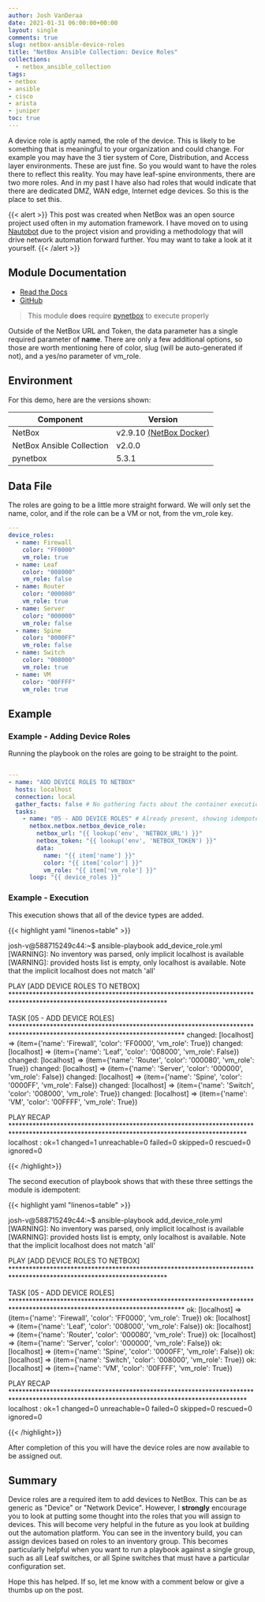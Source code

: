 ```yaml
---
author: Josh VanDeraa
date: 2021-01-31 06:00:00+00:00
layout: single
comments: true
slug: netbox-ansible-device-roles
title: "NetBox Ansible Collection: Device Roles"
collections:
  - netbox_ansible_collection
tags:
- netbox
- ansible
- cisco
- arista
- juniper
toc: true
---
```


A device role is aptly named, the role of the device. This is likely to be something that is meaningful to your organization and could change. For example you may have the 3 tier system of Core, Distribution, and Access layer environments. These are just fine. So you would want to have the roles there to reflect this reality. You may have leaf-spine environments, there are two more roles. And in my past I have also had roles that would indicate that there are dedicated DMZ, WAN edge, Internet edge devices. So this is the place to set this.

{{< alert >}}
This post was created when NetBox was an open source project used often in my automation framework. I have moved on to using [Nautobot](https://www.nautobot.com) due to the project vision and providing a methodology that will drive network automation forward further. You may want to take a look at it yourself.
{{< /alert >}}

## Module Documentation

* [Read the Docs](https://netbox-ansible-collection.readthedocs.io/en/latest/plugins/netbox_device_role_module.html)
* [GitHub](https://github.com/netbox-community/ansible_modules/blob/devel/plugins/modules/netbox_device_role.py)

> This module **does** require [pynetbox](https://github.com/digitalocean/pynetbox) to execute properly

Outside of the NetBox URL and Token, the data parameter has a single required parameter of **name**. There are only a few additional options, so those are worth mentioning here of color, slug (will be auto-generated if not), and a yes/no parameter of vm_role.

## Environment

For this demo, here are the versions shown:

| Component                 | Version                                                                      |
| ------------------------- | ---------------------------------------------------------------------------- |
| NetBox                    | v2.9.10 [(NetBox Docker)](https://github.com/netbox-community/netbox-docker) |
| NetBox Ansible Collection | v2.0.0                                                                       |
| pynetbox                  | 5.3.1                                                                        |

## Data File

The roles are going to be a little more straight forward. We will only set the name, color, and if the role can be a VM or not, from the vm_role key.

```yaml
---
device_roles:
  - name: Firewall
    color: "FF0000"
    vm_role: true
  - name: Leaf
    color: "008000"
    vm_role: false
  - name: Router
    color: "000080"
    vm_role: true
  - name: Server
    color: "000000"
    vm_role: false
  - name: Spine
    color: "0000FF"
    vm_role: false
  - name: Switch
    color: "008000"
    vm_role: true
  - name: VM
    color: "00FFFF"
    vm_role: true
```

## Example

### Example - Adding Device Roles

Running the playbook on the roles are going to be straight to the point.

```yaml

---
- name: "ADD DEVICE ROLES TO NETBOX"
  hosts: localhost
  connection: local
  gather_facts: false # No gathering facts about the container execution env
  tasks:
    - name: "05 - ADD DEVICE ROLES" # Already present, showing idempotency
      netbox.netbox.netbox_device_role:
        netbox_url: "{{ lookup('env', 'NETBOX_URL') }}"
        netbox_token: "{{ lookup('env', 'NETBOX_TOKEN') }}"
        data:
          name: "{{ item['name'] }}"
          color: "{{ item['color'] }}"
          vm_role: "{{ item['vm_role'] }}"
      loop: "{{ device_roles }}"

```

### Example - Execution

This execution shows that all of the device types are added.

{{< highlight yaml "linenos=table" >}}

josh-v@588715249c44:~$ ansible-playbook add_device_role.yml 
[WARNING]: No inventory was parsed, only implicit localhost is available
[WARNING]: provided hosts list is empty, only localhost is available. Note that the implicit localhost does not match 'all'

PLAY [ADD DEVICE ROLES TO NETBOX] *********************************************************************************************************************

TASK [05 - ADD DEVICE ROLES] **************************************************************************************************************************
changed: [localhost] => (item={'name': 'Firewall', 'color': 'FF0000', 'vm_role': True})
changed: [localhost] => (item={'name': 'Leaf', 'color': '008000', 'vm_role': False})
changed: [localhost] => (item={'name': 'Router', 'color': '000080', 'vm_role': True})
changed: [localhost] => (item={'name': 'Server', 'color': '000000', 'vm_role': False})
changed: [localhost] => (item={'name': 'Spine', 'color': '0000FF', 'vm_role': False})
changed: [localhost] => (item={'name': 'Switch', 'color': '008000', 'vm_role': True})
changed: [localhost] => (item={'name': 'VM', 'color': '00FFFF', 'vm_role': True})

PLAY RECAP ********************************************************************************************************************************************
localhost                  : ok=1    changed=1    unreachable=0    failed=0    skipped=0    rescued=0    ignored=0   


{{< /highlight>}}

The second execution of playbook shows that with these three settings the module is idempotent:

{{< highlight yaml "linenos=table" >}}

josh-v@588715249c44:~$ ansible-playbook add_device_role.yml 
[WARNING]: No inventory was parsed, only implicit localhost is available
[WARNING]: provided hosts list is empty, only localhost is available. Note that the implicit localhost does not match 'all'

PLAY [ADD DEVICE ROLES TO NETBOX] *********************************************************************************************************************

TASK [05 - ADD DEVICE ROLES] **************************************************************************************************************************
ok: [localhost] => (item={'name': 'Firewall', 'color': 'FF0000', 'vm_role': True})
ok: [localhost] => (item={'name': 'Leaf', 'color': '008000', 'vm_role': False})
ok: [localhost] => (item={'name': 'Router', 'color': '000080', 'vm_role': True})
ok: [localhost] => (item={'name': 'Server', 'color': '000000', 'vm_role': False})
ok: [localhost] => (item={'name': 'Spine', 'color': '0000FF', 'vm_role': False})
ok: [localhost] => (item={'name': 'Switch', 'color': '008000', 'vm_role': True})
ok: [localhost] => (item={'name': 'VM', 'color': '00FFFF', 'vm_role': True})

PLAY RECAP ********************************************************************************************************************************************
localhost                  : ok=1    changed=0    unreachable=0    failed=0    skipped=0    rescued=0    ignored=0   


{{< /highlight>}}

After completion of this you will have the device roles are now available to be assigned out.

## Summary

Device roles are a required item to add devices to NetBox. This can be as generic as "Device" or "Network Device". However, I **strongly** encourage you to look at putting some thought into the roles that you will assign to devices. This will become very helpful in the future as you look at building out the automation platform. You can see in the inventory build, you can assign devices based on roles to an inventory group. This becomes particularly helpful when you want to run a playbook against a single group, such as all Leaf switches, or all Spine switches that must have a particular configuration set.  

Hope this has helped. If so, let me know with a comment below or give a thumbs up on the post.

